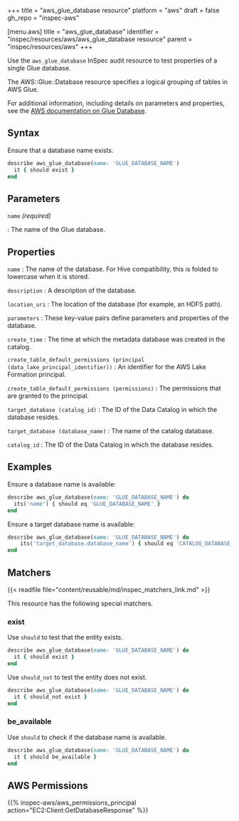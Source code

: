 +++
title = "aws_glue_database resource"
platform = "aws"
draft = false
gh_repo = "inspec-aws"

[menu.aws]
title = "aws_glue_database"
identifier = "inspec/resources/aws/aws_glue_database resource"
parent = "inspec/resources/aws"
+++

Use the `aws_glue_database` InSpec audit resource to test properties of a single Glue database.

The AWS::Glue::Database resource specifies a logical grouping of tables in AWS Glue.

For additional information, including details on parameters and properties, see the [AWS documentation on Glue Database](https://docs.aws.amazon.com/AWSCloudFormation/latest/UserGuide/aws-resource-glue-database.html).

## Syntax

Ensure that a database name exists.

```ruby
describe aws_glue_database(name: 'GLUE_DATABASE_NAME')
  it { should exist }
end
```

## Parameters

`name` _(required)_

: The name of the Glue database.

## Properties

`name`
: The name of the database. For Hive compatibility, this is folded to lowercase when it is stored.

`description`
: A description of the database.

`location_uri`
: The location of the database (for example, an HDFS path).

`parameters`
: These key-value pairs define parameters and properties of the database.

`create_time`
: The time at which the metadata database was created in the catalog.

`create_table_default_permissions (principal (data_lake_principal_identifier))`
: An identifier for the AWS Lake Formation principal.

`create_table_default_permissions (permissions)`
: The permissions that are granted to the principal.

`target_database (catalog_id)`
: The ID of the Data Catalog in which the database resides.

`target_database (database_name)`
: The name of the catalog database.

`catalog_id`
: The ID of the Data Catalog in which the database resides.

## Examples

Ensure a database name is available:

```ruby
describe aws_glue_database(name: 'GLUE_DATABASE_NAME') do
  its('name') { should eq 'GLUE_DATABASE_NAME' }
end
```

Ensure a target database name is available:

```ruby
describe aws_glue_database(name: 'GLUE_DATABASE_NAME') do
    its('target_database.database_name') { should eq 'CATALOG_DATABASE_NAME' }
end
```

## Matchers

{{< readfile file="content/reusable/md/inspec_matchers_link.md" >}}

This resource has the following special matchers.

### exist

Use `should` to test that the entity exists.

```ruby
describe aws_glue_database(name: 'GLUE_DATABASE_NAME') do
  it { should exist }
end
```

Use `should_not` to test the entity does not exist.

```ruby
describe aws_glue_database(name: 'GLUE_DATABASE_NAME') do
  it { should_not exist }
end
```

### be_available

Use `should` to check if the database name is available.

```ruby
describe aws_glue_database(name: 'GLUE_DATABASE_NAME') do
  it { should be_available }
end
```

## AWS Permissions

{{% inspec-aws/aws_permissions_principal action="EC2:Client:GetDatabaseResponse" %}}
